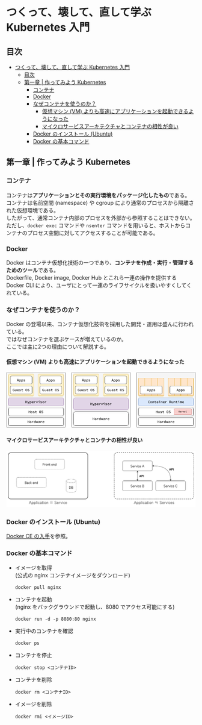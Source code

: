 # つくって、壊して、直して学ぶ Kubernetes 入門

## 目次

- [つくって、壊して、直して学ぶ Kubernetes 入門](#つくって壊して直して学ぶ-kubernetes-入門)
  - [目次](#目次)
  - [第一章 | 作ってみよう Kubernetes](#第一章--作ってみよう-kubernetes)
    - [コンテナ](#コンテナ)
    - [Docker](#docker)
    - [なぜコンテナを使うのか？](#なぜコンテナを使うのか)
      - [仮想マシン (VM) よりも高速にアプリケーションを起動できるようになった](#仮想マシン-vm-よりも高速にアプリケーションを起動できるようになった)
      - [マイクロサービスアーキテクチャとコンテナの相性が良い](#マイクロサービスアーキテクチャとコンテナの相性が良い)
    - [Docker のインストール (Ubuntu)](#docker-のインストール-ubuntu)
    - [Docker の基本コマンド](#docker-の基本コマンド)

## 第一章 | 作ってみよう Kubernetes

### コンテナ

コンテナは**アプリケーションとその実行環境をパッケージ化したもの**である。  
コンテナは名前空間 (namespace) や cgroup により通常のプロセスから隔離された仮想環境である。  
したがって、通常コンテナ内部のプロセスを外部から参照することはできない。  
ただし、`docker exec` コマンドや `nsenter` コマンドを用いると、ホストからコンテナのプロセス空間に対してアクセスすることが可能である。  

### Docker

Docker はコンテナ仮想化技術の一つであり、**コンテナを作成・実行・管理するためのツール**である。  
Dockerfile, Docker image, Docker Hub とこれら一連の操作を提供する Docker CLI により、ユーザにとって一連のライフサイクルを扱いやすくしてくれている。  

### なぜコンテナを使うのか？

Docker の登場以来、コンテナ仮想化技術を採用した開発・運用は盛んに行われている。  
ではなぜコンテナを選ぶケースが増えているのか。  
ここでは主に2つの理由について解説する。  

#### 仮想マシン (VM) よりも高速にアプリケーションを起動できるようになった

![image1](./images/vmcontainer.png)

#### マイクロサービスアーキテクチャとコンテナの相性が良い

![image2](./images/monorisandms.png)

### Docker のインストール (Ubuntu)

[Docker CE の入手](https://docs.docker.jp/engine/installation/linux/docker-ce/ubuntu.html)を参照。

### Docker の基本コマンド

- イメージを取得  
  (公式の nginx コンテナイメージをダウンロード)

    ```shell
    docker pull nginx
    ```

- コンテナを起動  
  (nginx をバックグラウンドで起動し、8080 でアクセス可能にする)

    ```shell
    docker run -d -p 8080:80 nginx
    ```

- 実行中のコンテナを確認

    ```shell
    docker ps
    ```

- コンテナを停止

    ```shell
    docker stop <コンテナID>
    ```

- コンテナを削除

    ```shell
    docker rm <コンテナID>
    ```

- イメージを削除

    ```shell
    docker rmi <イメージID>
    ```
